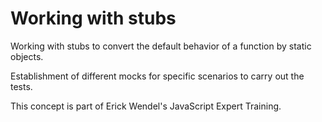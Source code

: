 # Working with stubs

Working with stubs to convert the default behavior of a function by static objects.

Establishment of different mocks for specific scenarios to carry out the tests.

This concept is part of Erick Wendel's JavaScript Expert Training.
